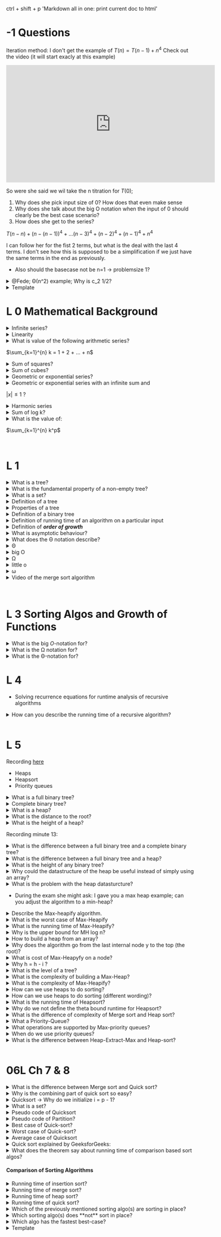 ctrl + shift + p 'Markdown all in one: print current doc to html'

# -1 Questions

Iteration method: I don't get the example of 
$T(n) = T(n-1)+n^4$
Check out the video (it will start exacly at this example)

<iframe width="560" height="315" src="https://www.youtube.com/embed/MOAVDta-0as?start=740" title="YouTube video player" frameborder="0" allow="accelerometer; autoplay; clipboard-write; encrypted-media; gyroscope; picture-in-picture" allowfullscreen></iframe>

So were she said we wil take the n titration for $T(0)$;

1. Why does she pick input size of 0? How does that even make sense
2. Why does she talk about the big O notation when the input of 0 should clearly be the best case scenario?
3. How does she get to the series?

$T(n-n)+(n-(n-1))^4+...(n-3)^4+(n-2)^4+(n-1)^4+n^4$

I can follow her for the fist 2 terms, but what is the deal with the last 4 terms. I don't see how this is supposed to be a simplification if we just have the same terms in the end as previously.

* Also should the basecase not be n=1 &rarr; problemsize 1?

<details>
<summary> @Fede; &Theta;(n^2) example; Why is c_2 1/2? </summary>

Why is $1/2𝑛^2−3𝑛=\Theta(𝑛^2)$?
[see here](https://cs.stackexchange.com/questions/98669/why-is-dfrac12n2-3n-thetan2)

</details>

<details>
<summary>Template</summary>

* remember to leave an empty line after summary
* remember to leave an empty line after answer
* add break before end details

<br>
</details>

# L 0 Mathematical Background

<details>
<summary>Infinite series?</summary>

$\sum_{k=1}^{\infty} a_k$, &emsp; wich we interpret to mean &emsp; $\lim_{n \to \infty} \sum_{k=1}^{n} a_k$

* If the limit exists the series *converges*
* The terms of a convergent series **cannot** always be added in any order

<br>
</details>

<details>
<summary>Linearity</summary>

For any real number *c* and any finite series $a_1, a_2,...,a_n$ and $b_1, b_2,...,b_n$ we have; $$\sum_{k=1}^{n}(ca_k+b_k) = c \sum_{k=1}^{n} a_k + \sum_{k=1}^{n} b_k$$

* This liniarity property also applies to infinite series
* We can make use of the linearity property to manipulate summations incorporating the asymptotic notation; e.g.

* $\sum_{k=1}^{n} \Theta(f(k)) = \Theta(\sum_{k=1}^{n}f(k))$
  * Here the left side $\Theta$ notation applies to *k*
  * The right side $\Theta$ applies to *n*

<br>
</details>

<details>
<summary>What is value of the following arithmetic series?

$\sum_{k=1}^{n} k = 1 + 2 + ... + n$ 

</summary>

$$
\begin{aligned}
\sum_{k=1}^{n}k &= \frac{n(n+1)}{2} \\
&= \Theta(n^2)
\end{aligned}
$$

Remember the the $\Theta$ statement only hods true  if:

There exist positive constants $c_1, c_2$ and $n_0$ such that $0 \leq c_1 g(n) \leq f(n) c_g(n)$

for all $n \geq n_0$

![Thetha](https://kb.novaordis.com/images/6/6d/Theta_Notation.png)

<br>
</details>

<details>
<summary>Sum of squares?</summary>
<br>

$\sum_{k=0}^{n}k^2 = \frac{n(n+1)(2n+1)}{6}$

<br>
</details>

<details>
<summary>Sum of cubes?</summary>
<br>

$$
\sum_{k=0}^{n}k^3 = \frac{n^2(n+1)^2}{4}
$$

<br>
</details>

<details>
<summary>Geometric or exponential series?</summary>

For real $x \neq 1,$ the sumation
$$\sum_{k=0}^{n} x^k = 1+x+x^2+ ... + x^n$$

is a geometric series or an exponential series and has the value
$\sum_{k=0}^{n} x^k = \frac{1}{1-x}$

<br>
</details>

<details>
<summary>Geometric or exponential series with an infinite sum and 

$|x| \leq 1$ ?</summary>

$$\sum_{k=0}^{\infty} x^k = \frac{1}{1-x}$$
Because we assume that $0^0 = 1$, These formulas apply even when $x=0$

<br>
</details>

<details>
<summary>Harmonic series</summary>

* For $n > 0$, the $n^th$ harmonic number is:
* $H_n = \frac{1}{1}, \frac{1}{2}, \frac{1}{3}, ..., \frac{1}{n}$ 
* $\sum_{k=1}^{n}$
* $ln(n) + O(1)$ - where big O is the upper bound


<br>
</details>


<details>
<summary>Sum of log k?</summary>

* $\sum_{k=1}^{n} log k \approx n log n$ 

<br>
</details>


<details>
<summary> What is the value of:

$\sum_{k=1}^{n} k^p$ 

</summary>

* $= 1^p+ 2^p + ... + n^p \approx \frac{1}{p+1} n^{p+1}$

<br>
</details>

<br>

# L 1

<details>
<summary>What is a tree?</summary>
<br>

* A set of **nodes** connected by **edges**, so that there is **exaclty one** way to get from any node to any other node. 

</details>

<details><summary>What is the fundamental property of a non-empty tree?</summary>

* Every non-empty tree with $n$ nodes has **exactly** $n-1$ edges.

</details>

<details>
<summary>What is a set?</summary>
<br>

* Each element can occur only once
* The elements are not ordered
* The number of elements in a set S is the cardinality of the set $(|S|)$
    * If the cardinality if a natural number, then the S is a finite set 
    * Otherwise it is infinite

</details>

<details>
<summary>Definition of a tree</summary>

* A tree is a set of **nodes** connected by **edges** so that there is **exactly one** way to get from **any** node to **any other** node 

<br>
</details>

<details>
<summary>Properties of a tree</summary>

* Every non-empty tree with n nodes has **exactly** $n-1$ edges
* A tree is rooted if one of its nodes is distinguished as **root**.
  * This definition cas be used recursively; A **rooted tree** consists of a **root node** and a finite set of **sub-trees** which are themselves rooted trees
  
<br>
</details>

<details>
<summary>Definition of a binary tree</summary>

* A binary tree is an **ordered tree** which is either
  * Empty
  * or consists of a **root node** and two subtrees, that are themselves binary trees

Here a full binary tree as an example:

![](https://upload.wikimedia.org/wikipedia/commons/thumb/b/b0/Full_binary.svg/1600px-Full_binary.svg.png)

<br>
</details>

<details>
<summary>Definition of running time of an algorithm on a particular input</summary>

* The number of **primitive operations** (steps) executed 
* It depends on the input and usually grows with input size

<br>
</details>

<details>
<summary>Definition of <b><i>order of growth</b></i></summary>

* Gives a simple characterization of the algorithms **efficiency**

</details>

<details>
<summary>What is asymptotic behaviour?</summary>

* We are analyzing the **asymptotic behaviour** of algorithms
* Describes how the running time increases as the **size of the input** increases
* asymptotic behaviour can be described by certain asymptotic notations
 
</details>

<details>
<summary>What does the &Theta; notation describe?</summary>

* Describes the "equality" 
* $f(n)=g(g)$
  
<br>
</details>

<details>
<summary>&Theta;</summary>

* Indicates equality:
* $f(n)=g(n)$
  
</details>

<details>
<summary>big O</summary>

* 'less than or equal to'
* $f(n) \leq g(n)$
  
</details>

<details>
<summary>&Omega;</summary>

* 'greater than or equal to'
* $f(n) \geq g(n)$
  
</details>

<details>
<summary>little o</summary>

* 'strictly less than'
* $f(n)<(n)$

</details>

<details>
<summary>&omega;</summary>

* 'strictly greater than'
* $f(n)>g(n)$
  
</details>

<details>
<summary>Video of the merge sort algorithm</summary>

* It is a sorting algorithm that follows the divide and conquer approach

<iframe width="560" height="315" src="https://www.youtube.com/embed/mB5HXBb_HY8" title="YouTube video player" frameborder="0" allow="accelerometer; autoplay; clipboard-write; encrypted-media; gyroscope; picture-in-picture" allowfullscreen></iframe>

</details>

<br>
<br>


# L 3 Sorting Algos and Growth of Functions

<details>
<summary>What is the big <i>O</i>-notation for?</summary>

* It is the formal mathematical way to express the **upper bound** of the running time &rarr; to describe the **worst case**
* Measures the **worst case** time complexity of the longest amount of time an algorithm can possibly take to complete
* $O(g(n)) = \{f(n)$ : there exist positive constants $c$ and $n_o$ such that $0 \leq f(n) \leq cg(n) for\ all\ n \geq n_0\}$
* By using the $O$-notation to bound the worst case of an algorithm, we have an upper bound $\implies$ we have a bound on the running time on every input.
* The worst case is often similar or the same as the average case

<img src="https://s2.qwant.com/thumbr/474x472/e/4/57cfed11b3f840151c91c0bb1f00cc402a951cbed81a39384468c619a775e2/th.jpg?u=https%3A%2F%2Ftse4.mm.bing.net%2Fth%3Fid%3DOIP.oNQte90XxqslB0Z72VnujAHaHY%26pid%3DApi&q=0&b=1&p=0&a=0" width="200" height="200">

<br>
</details>

<details>
<summary>What is the &Omega; notation for?</summary>

* It is the formal mathematical way to express the **best case** &rarr; asymptotic **lower bound** of the running time &rarr; 
* It is pronounced like "**oh my god**" - which is why you can tell that we are talking about the best case
* Sometimes also referred to as "big-&Omega;"
* Measures the **best case** time complexity of the minimum amount of time an algorithm can possibly take to complete

<img src="https://s2.qwant.com/thumbr/474x494/4/b/1012382d29d3188074c2a65d24e3541306b058915b3e24a34ab68196b72b2a/th.jpg?u=https%3A%2F%2Ftse1.mm.bing.net%2Fth%3Fid%3DOIP.0VlgVBjisdqZGs2Cf1SZtAHaHu%26pid%3DApi&q=0&b=1&p=0&a=0" width="200" height="200">
<br>
</details>


<details>
<summary>What is the &Theta;-notation for? </summary>

* When using the &Theta;-notation, we're saying that we have an asymptotically tight bound on the running time
  * 'Asymptotically', because it matters only for **large values of n**
  * 'Tight bound', because the running time of $f(n)$ is bounded by the function $g(n)$ that is multiplied by a constant factor $c_1$ for the lower bound and $c_2$ for the upper bound
  * Thus $g(n)$ is an asymptotic tight bound for $f(n)$
* The &Theta;-notation can also be called "sandwich-notation" **because**; 
* $\Theta(g(n)) = \{f(n)|$ there exist positive constants $n_0 \geq 0$, $c_1$ and $c_2$ such that $0 \leq c_1g(n) \leq f(n) \leq c_2g(n) \forall n \geq n_o\}$
* Simply put; 
  * For any value (to the right of) larger than $n_0$, the value of $f(n)$ lies 
    * **At or above** $c_1g(n)$
    * And **at or below** $c_2g(n)$ see sandwich below
* $f(n) \in \Theta g(n)$ which we will simply express as $f(n) = \Theta g(n)$ for mathematical convenience

<img src="https://1.bp.blogspot.com/-sOrn-Gb-TtU/XPhqa31EyHI/AAAAAAAABy0/GOTyvRcbKQAe4F2zY6VqDl60gt-9AM1ogCLcBGAs/s400/BigTheta.png" width='200' height='200'>

* $Theta(g(n)) is the set of functions whose $growth = g(n)$
* Measured with respect to the constant multiples $c_1$ and $c_2$ as *n* &rarr; $\infty$
<br>
</details>



# L 4 

- Solving recurrence equations for runtime analysis of recursive algorithms

<details>
<summary>How can you describe the running time of a recursive algorithm?</summary>
<br>
By a recurrence equation that describes a function in terms of its value on smaller input.
</details>

<br>

# L 5

Recording [here](https://virtuale.unibo.it/mod/page/view.php?id=542187)

- Heaps 
- Heapsort
- Priority queues
  
<details>
<summary>What is a full binary tree?</summary>
<br>
A binary tree in which each

-  node is either a leaf, or 
-  has a degree that is exactly 2 (number of children). 
-  Put differently: each node has either degree zero or degree 2.
</details>

<details>
<summary>Complete binary tree?</summary>
<br>
A binary tree in which ALL leaves have the same depth 

and all internal nodes have degree 2.

You never create a new level before finishing the previous level.

All leave nodes must be at the same level.
</details>

<details>
<summary>What is a heap?</summary>
<br>
A nearly complete binary tree with the two following properties;

1. Structural property: all levels are full, except possibly the last one, which is filled from left to right.
2. Order/heap property: for any node $i$ parent($i$) $\geq$ i.
The maximum value appears in the root &rarr; also called Max Heaps.
3. The height of a heap of $n$ elements is $\lfloor log_2 n \rfloor$
</details>

<details>
<summary>What is the distance to the root?</summary>
<br>
The number of nodes you have to pass through form a leaf for reaching the node. In this case you do NOT count the leave but only the nodes you have to pass throgh.
</details>

<details>
<summary>What is the height of a heap?</summary>
<br>
It is $\lfloor log_2 n \rfloor$ 
</details>

Recording minute 13: 

<details>
<summary>What is the difference between a full binary tree and a complete binary tree?</summary>
<br>
A full binary tree might have leafs with differeing distances to the root. Thus the tree does not look completely symmetric. 

All leafs of the complete binary tree on the other hand must have the exact same distance to the root. Thus the tree is completely symmetric.
</details>

<details>
<summary>
What is the difference between a full binary tree and a heap?</summary>
<br>
The distance to the root might differ between leafs. For a full binary tree the longest distance from a leaf to the root might be several levels higher than the distance from the shortest leaf.

For the heap the distance to the root of the longest leafs compared to the shortest leafs can only differ by 1.

A heap is almost a complete binary tree, except for the last level. The last level may be partial but has to be filled from left to right. 

The last level of a heap may be incomplete just as in a full binary tree but it must be filled from left to right.
</details>

<details>
<summary>
What is the height of any binary tree?</summary>
<br>
The height is $log_2 n$. We will always consider the longest path from any leaf to the root! 
</details>

<details>
<summary>
Why could the datastructure of the heap be useful instead of simply using an array?</summary>
<br>
Because in some applications we have to exctract the highest value quickly. That way you know you can always access the element of highest value in constant time!
</details>

<details>
<summary>
What is the problem with the heap datasturcture?</summary>
<br>
If you remove the root (the highest value) you have to reorder the tree, to move the second largest number to the root.
</details>

* During the exam she might ask: I gave you a max heap example; can you adjust the algorithm to a min-heap?

<details>
<summary>
Describe the Max-heapify algorithm.</summary>
<br>
Max-Heapify(A, i) &rarr; where A is an array and i is the index<br/>
&nbsp;&nbsp;&nbsp;&nbsp;l = 2i<br/>
&nbsp;&nbsp;&nbsp;&nbsp;r = 2i + 1<br/>
&nbsp;&nbsp;&nbsp;&nbsp;if l $\leq$ A.heap-size and A[l] $>$ A[i]<br/>
&nbsp;&nbsp;&nbsp;&nbsp;&nbsp;&nbsp;&nbsp;&nbsp;largest = l<br/>
&nbsp;&nbsp;&nbsp;&nbsp;else largest = i<br/>
&nbsp;&nbsp;&nbsp;&nbsp;if r $\leq$ A.heap-size and A[r] $>$ A[largest]<br/>
&nbsp;&nbsp;&nbsp;&nbsp;&nbsp;&nbsp;&nbsp;&nbsp;largest = r<br/>
&nbsp;&nbsp;&nbsp;&nbsp;if largest $\ne$ i<br/>
&nbsp;&nbsp;&nbsp;&nbsp;&nbsp;&nbsp;&nbsp;&nbsp;exchange A[i] with A[largest]<br/>
&nbsp;&nbsp;&nbsp;&nbsp;&nbsp;&nbsp;&nbsp;&nbsp;Max-Heapify(A,largest)<br/>
Note that the value of $i$ does indeed change while the key of $i$ remains the same...

The stopping condition is when we reach the leafnodes

&rarr; We have 2 stopping conditions:

* Either your childs value is a leaf node: (l or r) is larger than A.heap-size &rarr; not representing an element in the heap (out of range). So in the case your array is larger than the heap size. E.g. A.lengh $`\neq`$
  * So once you hit the leaf nodes you do not call the algorithm recursively again
* Or key of the child A[child] is smaller than largest 

&rarr; Remember this algo only works with Max-Heaps, thus it works only if there was one modification to the heap such as the the value change in the any internal node or the root root to a number smaller than the children. Thus the left and right sub-trees are still max heaps.

# 49:43
</details>

<details>
<summary> What is the worst case of Max-Heapify</summary>
<br>
When the heap property is violated by the root while at the same time the root holds the smallest number (key) in the entire heap. Thus the entrie tree must be explored from the top to the bottom. The height of the tree is O(log n)
</details>


<details>
<summary>What is the running time of Max-Heapify?</summary>
<br>


</details>

<details>
<summary>Why is the upper bound for MH log n?</summary>

* Because in the worst case we have to go from the root to the leave swapping in each instance. This is identical to the height of the tree which is also $\lfloor log n \rfloor$
* If you define the theight of the tree as $h=O(logn)$ you may also say the run time is $O(h)$

<br>
</details>

<details>
<summary>How to build a heap from an array?</summary>

* When we build a heap from an array the $Heapsize = A.length$ 
  * Keep in mind that heaps can be modified which is why after some operations the Heapsize might be smaller than the original $A.length$
  * The heap size is dynamic, the array size is not
* Given an array of $n$ elements - we have to rearrange its elements in a way that satisfy the Max-Heap property
* We have to add internal nodes left to right starting with the next highest values
  * All left children will hold keys of indices $2i$
  * All right children will hold keys of indices $2i+1$
* The leaves are the elements from $A.length/2 + 1$ to the end of $A.lengh$ 
  * We don't want to analyse the leafs
* We start by looking only at the internal nodes $$Nodes_internal = 1 ... \lfloor A.length/2 \rfloor$$
  * Here we treat the last intearnal nodes before the leafs as subtrees where the last internal node is the root of the subtree.
  * Thus we want to start at the last internal nodes $\lfloor A.length \rfloor downto 1$

<br>
</details>

<details>
<summary>Why does the algorithm go from the last internal node y to the top (the root)?</summary>

* First of all because the leaves are defined as $\lfloor A.length/2 \rfloor + 1 to n $ - because the leaves have no children ;)
  * The last internal node has the last children
  * The leaves are the stopping condition
* We are working only on subtrees 
* A requirement of Max-Heapify is that all my subtrees are max-heaps
  * By working on subtrees of 3 nodes (1 parent 2 children) we can be sure that the violation is just in one place

<br>
</details>

<details>
<summary>What is cost of Max-Heapyfy on a node?</summary>

* It is proportional to the height of the node in the tree
* The worst case is always the height of that internal node, that is treated as a root at a given i ("rooted at a given i")
* The closer you are to the root, the higher the cost
* For every level i we have the cost of Max-Heapify plus the number of nodes that are present in a given level
  
Ch-06 s 20


<br>
</details>

<details>
<summary>Why h = h - i ?</summary>

* Cate?
<br>
</details>

<details>
<summary>What is the level of a tree?</summary>

* Cate?
 
<br>
</details>

<details>
<summary>What is the complexity of building a Max-Heap?</summary>

* Its a linear time operation

<br>
</details>

<details>
<summary>What is the complexity of Max-Heapify?</summary>

* Its a $log n$ time operation

<br>
</details>

<details>
<summary>How can we use heaps to do sorting?</summary>

* We will build a Max-Heap from a given array of elements, using *Build-Max-Heap*
* Then we exploit the *Max-Heap-property* once we have a Max-Heap
    * We take the largest element, knowing that we'll always find it in the root
    * Thus, we take this largest element and put it into the last position (**i**) in the array
    * Hence we must reduce the heapsize by one
    * Restore the Max-Heap-property and continue in the same way
        * Thereafter we have to replace the key of the root that was moved with one of the other elements of the heap
    * We stop when the heap-size = 1

<br>
</details>

<details>
<summary>How can we use heaps to do sorting (different wording)?</summary>

* We will build a Max-Heap from a given array of elements, using *Build-Max-Heap*
* Then we exploit the *Max-Heap-property* once we have a Max-Heap
* We take the largest element, knowing that we'll always find it in the root and place it in the *last position* *i* of the array
* We 'discard' the last node by reducing the heapsize by one 
* We cal **Max-Heapify" on the new root to mainting (restore) the *max-heap-property*
* We have to replace the key of the root that was moved with one of the other elements of the hea
    * We repeat the process until the heap contains only one node

<br>
</details>

<details>
<summary>What is the running time of Heapsort?</summary>

* Build-Max-Heap(A)
    * O(n)
* Loop is executed n times but contains Max-Heapify
   * O(log n)
   * The runtime for the loop is therefore O(n log n)
 * Total runtime of the algo is O(n log n) + O(n) but as the first term is dominating the short answer is:

The runtime of Heapsort is O(n log n)

<br>
</details>

<details>
<summary>Why do we not define the theta bound runtime for Heapsort?</summary>

* Because the built in algorithms 
    * Build-Max-Heap
    * Max-Heapify 
* Cannot be defined in terms of thetha

<br>
</details>

<details>
<summary>What is the difference of complexity of Merge sort and Heap sort?</summary>

* MS: For sure n log n
* HS: can be better than n log n
<br>
</details>

<details>
<summary>What a Priority-Queue?</summary>

A Priority Queue is a data structure for maintaining a set of *S* elements, each with an **associated priority value** called a **key**.

<br>
</details>

<details>
<summary>What operations are supported by Max-priority queues?</summary>

1. Return the element of **S** with the largest key
2. Remove and return the element of **S** with the largest key
3. Increase the value of an element x's key to k, assuming $k \geq key_current$ at value x
4. Insert an element x into set **S**

<br>
</details>

<details>
<summary>When do we use priority queues?</summary>

* Hospitals
* Job scheduling on a computer
    * A max-priority queue keeps track of the jobs to be performed 
    * When a job is finished/interrupted;
        * Job with the highest priority is selected adding a new job to the queue
* Can be implemented with a max-heap
    * Jobs in the priority queue correspond to the nodes in the heap
  
<br>
</details>

<details>
<summary>What is the difference between Heap-Extract-Max and Heap-sort?</summary>

* Cate?

<br>
</details>
<br>

# 06L Ch 7 & 8

<details>
<summary>What is the difference between Merge sort and Quick sort?</summary>

* In Merge sort the dividing step is trivial
    * Because we just calculated the middle index of the array, which was enough to merge sort the left and the right part
  * The Combining step is the dificult part solved by the 'merge' algorithm, which was the main driving force of the algo
  
* In Quick sort the combination step is trivial
* The main work is in the dividing step
    * A[p..q-1] <= A[q] <= A[q+1..r]
        * A[q] is NOT the middle of the array!
        * Further here we are not really dividing but **partitioning**
        * Because we find the element A[q] and then all elements to its left need to be smaller while all elements to its right need to be larger than A[q]

<br>
</details>

<details>
<summary>Why is the combining part of quick sort so easy?</summary>

* This is because
    * Each element of the left subarray is by definition $\leq$ A[q]
    * And each element of the right subarray is by definition $\geq$ A[q]
* Thus the combination of the two subarrays will be very easy as none of the elements left or right to A[q] need to be moved anymore. They are already were they should be

<br>
</details>

<details>
<summary>Quicksort &rarr; Why do we initialize i = p - 1?</summary>

* Because A[p..i] contains the elements that are less than or equal to x
* If i was defined initially as p, then there would be just ONE element that is lesser than or equal to x 
* In order to start with an empty array we have to start with i = p -1
 
<br>
</details>

<details>
<summary>What is a set?</summary>

* Each element can occur only once
* The elements are not ordered
* The number of elements in a set S is the cardinality of the set $(|S|)$
    * If the cardinality if a natural number, then the S is a finite set 
    * Otherwise it is infinite

<br>
</details>

<details>
<summary>Pseudo code of Quicksort</summary>

&rarr; initial call of Quicksort takes A, 1 and A.lenght

```
Quicksort(A,p,r) 
1   if p < r
2         q = Partition(A,p,r)
3         Quicksort(A, p, q - 1) // left array with each el <= x
4         Quicksort(A, q + 1, r) // right array with each el >= x
```

<br>
</details>

<details>
<summary>Pseudo code of Partition?</summary>

```
Partition(A, p, r)
1 x = A[r]
2 i = p - 1
3 for j = p to r - 1  // first j starts at p = 1, loop ends at second last element
4     if A[j] <= x
5         i = i + 1
6         exchange A[i] with A[j]   // Moves A[j] <= x to left sub array 
7 exchange A[i + 1] with A[r]   // move x in position A[q]
8 return i + 1    // corresponding to q, nedded as input for recursive calles of Quicksort (line 3 and 4)
```

<br>
</details>

<details>
<summary>Best case of Quick-sort?</summary>

* Balanced partitioning, meaning that we will have 2 regions
    * One of size n/2
    * The other one of size n/2-1
* The recurrence is calcuated as follows:
* $T(n) = 2T(n/2)+\Theta(n)=\Theta(n log n)$ (same as merge sort)

<br>
</details>

<details>
<summary>Worst case of Quick-sort?</summary>

* Maximally unbalanced set:
    * One region has 0 elements and the other one has n - 1 elements
    * When the array is already sorted
    * When all elements are smaller than 8
* Running time of $\Theta(n^2)$

<br>
</details>

<details>
<summary>Average case of Quicksort</summary>

* All permutations of the input numbers are equally likely
* On a random input array, we will have a **mix** of well balanced and unbalanced splits
    * Because it is unrealistic that each split happenes in the same way
* Good and bad splits are randomly distributed throughout the tree
    * E.g. $(n-1)/2-1$ on one branch and $(n-1)/2$ on another branch
* This leads to the average case running time still being $\Theta(n log n)$ which is close to the best case running time!

<br>
</details>

<details>
<summary> Quick sort explained by GeeksforGeeks:</summary>

* Sortingalgo using the idea of divide and conquer
* Finds element that is called **pivot** which divided the array in two
* The left part of the array holds elements smaller or equal than **pivot** (x)
* The right holds elements strictly larger than the **pivot**
  
* We recursively perform three steps
    
1. Bring the pivot to its apropriate position such that left of the pivot is smaller and right is greater
2. Quick sort the left part
3. Quick sort the right part
  
* The counter variables are 
* *i* index of the smaller el
* j loop variable
* Test condition:
    * arr[j] <= pivot
    * if true
        * Swap(arr(i), arr(j))
    * else next iteration of for

<br>
</details>

<details>
<summary>What does the theorem say about running time of comparison based sort algos?</summary>

* Any comparison based sort algorithm requires $\Omega(n log n)$ comparisons in the **worst case**
* We can proof that by constructing a tree and check how many leaves *l* it has:
 * The tree will have at least $n!$ leaves &rarr;  $n!$ permutations of the input appearing as some leaf $\Rightarrow n! \leq l$
 * The tree will have at most $h^h$ leaves
 * $\Rightarrow n! \leq l \leq 2^h$
 * $\Rightarrow h \geq lg(n!) = \Omega(nlgn)$
 * *h* is the height of the tree

<br>
</details>


#### Comparison of Sorting Algorithms

<details>
<summary>Running time of insertion sort?</summary>

* Worst case: $\Theta(n^2)$ 
* Best case: $\Theta(n)$
* Sorts **in place**

<br>
</details>

<details>
<summary>Running time of merge sort?</summary>

* Worst case: $\Theta(n log n)$ 
* Best case: $\Theta(n log n)$ 
* Best and worst are the **same**
* But it does **not** sort in place
  * It creates additional arrays that require additional space 

<br>
</details>

<details>
<summary>Running time of heap sort?</summary>

* Worst case: $\Theta(n log n)$ 
* Best case: $\Theta(n log n)$ 
* Sorts **in place**

<br>
</details>

<details>
<summary>Running time of quick sort?</summary>

* Worst case: $\Theta(n^2)$ 
* Best case: $\Theta(n log n)$ 
* Sorts **in place**

<br>
</details>

<details>
<summary>Which of the previously mentioned sorting algo(s) are sorting in place?</summary>

1. Insertion sort
2. Heap sort
3. Quick sort 

<br>
</details>

<details>
<summary>Which sorting algo(s) does **not** sort in place?</summary>

*  Merge sort

<br>
</details>

<details>
<summary>Which algo has the fastest best-case?</summary>

* Insertion sort: $\Thetha(n)$  

<br>
</details>

<details>
<summary>Template</summary>

* 

<br>
</details>